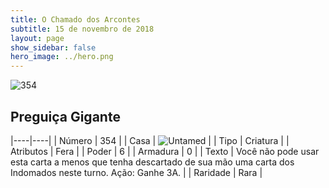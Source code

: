 ```yaml
---
title: O Chamado dos Arcontes
subtitle: 15 de novembro de 2018
layout: page
show_sidebar: false
hero_image: ../hero.png
---
```


![354](https://cdn.keyforgegame.com/media/card_front/pt/341_354_9QP6FJMQC6W8_pt.png)

## Preguiça Gigante

|----|----|
| Número | 354 |
| Casa | ![Untamed](https://archonarcana.com/images/thumb/b/bd/Untamed.png/22px-Untamed.png "Indomados") |
| Tipo | Criatura |
| Atributos | Fera |
| Poder | 6 |
| Armadura | 0 |
| Texto | Você não pode usar esta carta a menos que tenha descartado de sua mão uma carta dos Indomados neste turno. Ação: Ganhe 3A. |
| Raridade | Rara |

